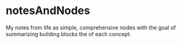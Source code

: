 # notesAndNodes
My notes from life as simple, comprehensive nodes with the goal of summarizing building blocks the of each concept. 
